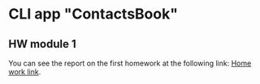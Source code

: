 # CLI app "ContactsBook"

## HW module 1

You can see the report on the first homework at the following link:
[Home work link](https://monosnap.com/list/6478d0e488ce1b2281da32c8).

